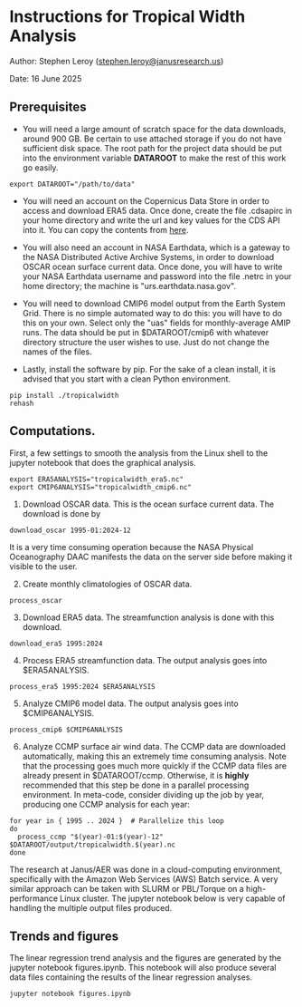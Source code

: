 #  Instructions for Tropical Width Analysis

Author: Stephen Leroy (stephen.leroy@janusresearch.us)

Date: 16 June 2025


## Prerequisites

- You will need a large amount of scratch space for the data downloads, 
  around 900 GB. Be certain to use attached storage if you do not have 
  sufficient disk space. The root path for the project data 
  should be put into the environment variable **DATAROOT** to make the 
  rest of this work go easily. 

```
export DATAROOT="/path/to/data"
```

- You will need an account on the Copernicus Data Store in order to access 
  and download ERA5 data. Once done, create the file .cdsapirc in your home 
  directory and write the url and key values for the CDS API into it. You 
  can copy the contents from [here](https://cds.climate.copernicus.eu/how-to-api). 

- You will also need an account in NASA Earthdata, which is a gateway to the 
  NASA Distributed Active Archive Systems, in order to download OSCAR ocean 
  surface current data. Once done, you will have to write your NASA Earthdata 
  username and password into the file .netrc in your home directory; the 
  machine is "urs.earthdata.nasa.gov". 

- You will need to download CMIP6 model output from the Earth System Grid. 
  There is no simple automated way to do this: you will have to do this 
  on your own. Select only the "uas" fields for monthly-average AMIP runs. 
  The data should be put in $DATAROOT/cmip6 with whatever directory 
  structure the user wishes to use. Just do not change the names of the 
  files. 

- Lastly, install the software by pip. For the sake of a clean install, 
  it is advised that you start with a clean Python environment. 

```
pip install ./tropicalwidth
rehash
```

##  Computations. 

First, a few settings to smooth the analysis from the Linux shell to the 
jupyter notebook that does the graphical analysis.

```
export ERA5ANALYSIS="tropicalwidth_era5.nc"
export CMIP6ANALYSIS="tropicalwidth_cmip6.nc"
```

1. Download OSCAR data. This is the ocean surface current data. The 
download is done by 
```
download_oscar 1995-01:2024-12
```
It is a very time consuming operation because the NASA Physical Oceanography 
DAAC manifests the data on the server side before making it visible to the 
user.

2. Create monthly climatologies of OSCAR data. 
```
process_oscar
```

3. Download ERA5 data. The streamfunction analysis is done with this 
download. 
```
download_era5 1995:2024
```

4. Process ERA5 streamfunction data. The output analysis goes into 
$ERA5ANALYSIS. 
```
process_era5 1995:2024 $ERA5ANALYSIS
```

5. Analyze CMIP6 model data. The output analysis goes into 
$CMIP6ANALYSIS. 
```
process_cmip6 $CMIP6ANALYSIS
```

6. Analyze CCMP surface air wind data. The CCMP data are downloaded 
automatically, making this an extremely time consuming analysis. Note 
that the processing goes much more quickly if the CCMP data files are 
already present in $DATAROOT/ccmp. Otherwise, it is **highly**
recommended that this step be done in a parallel processing environment.
In meta-code, consider dividing up the job by year, producing one
CCMP analysis for each year: 
```
for year in { 1995 .. 2024 }  # Parallelize this loop
do
  process_ccmp "$(year)-01:$(year)-12" $DATAROOT/output/tropicalwidth.$(year).nc
done
```
The research at Janus/AER was done in a cloud-computing environment, 
specifically with the Amazon Web Services (AWS) Batch service. A very 
similar approach can be taken with SLURM or PBL/Torque on a 
high-performance Linux cluster. The jupyter notebook below is very 
capable of handling the multiple output files produced. 

## Trends and figures

The linear regression trend analysis and the figures are generated 
by the jupyter notebook figures.ipynb. This notebook will also 
produce several data files containing the results of the linear 
regression analyses. 
```
jupyter notebook figures.ipynb
```



